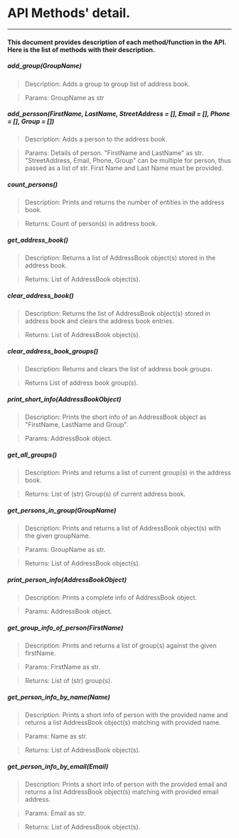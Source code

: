 # API Methods' detail.
--------------------

#### This document provides description of each method/function in the API. Here is the list of methods with their description.

##### add_group(GroupName)
> Description:  Adds a group to group list of address book.

> Params:       GroupName as str

##### add_persson(FirstName, LastName, StreetAddress = [], Email = [], Phone = [], Group = [])
> Description:  Adds a person to the address book.

> Params:       Details of person. "FirstName and LastName" as str. "StreetAddress, Email, Phone, Group" can be multiple for person, thus passed as a list of str. First Name and Last Name must be provided.

##### count_persons()
> Description:  Prints and returns the number of entities in the address book.

> Returns:      Count of person(s) in address book.

##### get_address_book()
>Description:  Returns a list of AddressBook object(s) stored in the address book.

>Returns:      List of AddressBook object(s).

##### clear_address_book()
> Description:  Returns the list of AddressBook object(s) stored in address book and clears the address book entries.

> Returns:      List of AddressBook object(s).

##### clear_address_book_groups()
> Description:  Returns and clears the list of address book groups.

> Returns       List of address book group(s).

##### print_short_info(AddressBookObject)
> Description:  Prints the short info of an AddressBook object as "FirstName, LastName and Group".

> Params:       AddressBook object.

##### get_all_groups()
> Description:  Prints and returns a list of current group(s) in the address book.

> Returns:      List of (str) Group(s) of current address book.

##### get_persons_in_group(GroupName)
> Description:  Prints and returns a list of AddressBook object(s) with the given groupName.

> Params:       GroupName as str.

> Returns:      List of AddressBook object(s).

##### print_person_info(AddressBookObject)
> Description:  Prints a complete info of AddressBook object.

> Params:       AddressBook object.

##### get_group_info_of_person(FirstName)
> Description:  Prints and returns a list of group(s) against the given firstName.

> Params:       FirstName as str.

> Returns:      List of (str) group(s).

##### get_person_info_by_name(Name)
> Description:  Prints a short info of person with the provided name and returns a list AddressBook object(s) matching with provided name.

> Params:       Name as str.

> Returns:      List of AddressBook object(s).

##### get_person_info_by_email(Email)
> Description:  Prints a short info of person with the provided email and returns a list AddressBook object(s) matching with provided email address.

> Params:       Email as str.

> Returns:      List of AddressBook object(s).
